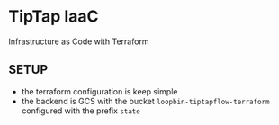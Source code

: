 # TipTap IaaC

Infrastructure as Code with Terraform

## SETUP

- the terraform configuration is keep simple
- the backend is GCS with the bucket `loopbin-tiptapflow-terraform` configured with the prefix `state`
